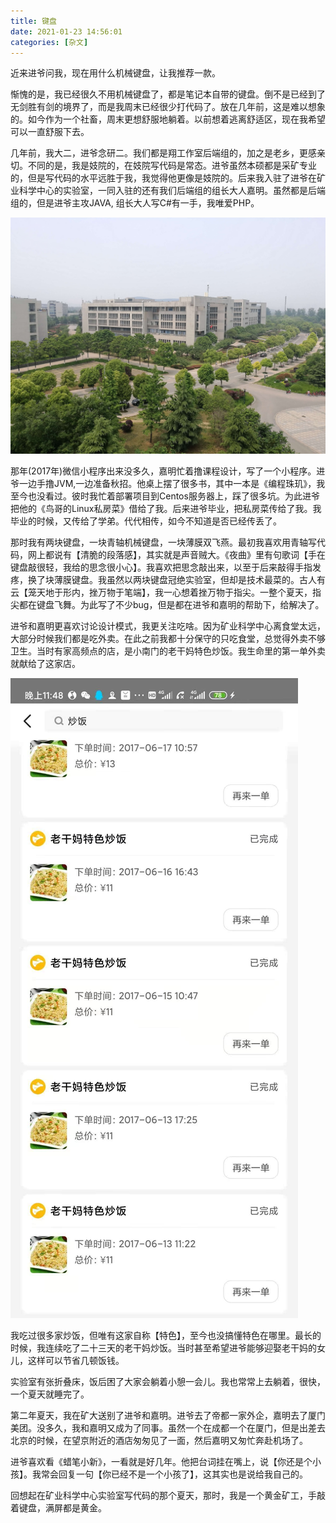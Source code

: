 ```yaml
---
title: 键盘
date: 2021-01-23 14:56:01
categories: [杂文]
---
```


近来进爷问我，现在用什么机械键盘，让我推荐一款。

惭愧的是，我已经很久不用机械键盘了，都是笔记本自带的键盘。倒不是已经到了无剑胜有剑的境界了，而是我周末已经很少打代码了。放在几年前，这是难以想象的。如今作为一个社畜，周末更想舒服地躺着。以前想着逃离舒适区，现在我希望可以一直舒服下去。

几年前，我大二，进爷念研二。我们都是翔工作室后端组的，加之是老乡，更感亲切。不同的是，我是妓院的，在妓院写代码是常态。进爷虽然本硕都是采矿专业的，但是写代码的水平远胜于我，我觉得他更像是妓院的。后来我入驻了进爷在矿业科学中心的实验室，一同入驻的还有我们后端组的组长大人嘉明。虽然都是后端组的，但是进爷主攻JAVA, 组长大人写C#有一手，我唯爱PHP。

![2.jpg](/img/杂文/keyboard/2.jpg)

那年(2017年)微信小程序出来没多久，嘉明忙着撸课程设计，写了一个小程序。进爷一边手撸JVM,一边准备秋招。他桌上摆了很多书，其中一本是《编程珠玑》，我至今也没看过。彼时我忙着部署项目到Centos服务器上，踩了很多坑。为此进爷把他的《鸟哥的Linux私房菜》借给了我。后来进爷毕业，把私房菜传给了我。我毕业的时候，又传给了学弟。代代相传，如今不知道是否已经传丢了。

那时我有两块键盘，一块青轴机械键盘，一块薄膜双飞燕。最初我喜欢用青轴写代码，网上都说有【清脆的段落感】，其实就是声音贼大。《夜曲》里有句歌词【手在键盘敲很轻，我给的思念很小心】。我喜欢把思念敲出来，以至于后来敲得手指发疼，换了块薄膜键盘。我虽然以两块键盘冠绝实验室，但却是技术最菜的。古人有云【笼天地于形内，挫万物于笔端】，我一心想着挫万物于指尖。一整个夏天，指尖都在键盘飞舞。为此写了不少bug，但是都在进爷和嘉明的帮助下，给解决了。

进爷和嘉明更喜欢讨论设计模式，我更关注吃啥。因为矿业科学中心离食堂太远，大部分时候我们都是吃外卖。在此之前我都十分保守的只吃食堂，总觉得外卖不够卫生。当时有家高频点的店，是小南门的老干妈特色炒饭。我生命里的第一单外卖就献给了这家店。

![1.jpg](/img/杂文/keyboard/1.jpg)

我吃过很多家炒饭，但唯有这家自称【特色】，至今也没搞懂特色在哪里。最长的时候，我连续吃了二十三天的老干妈炒饭。当时甚至希望进爷能够迎娶老干妈的女儿，这样可以节省几顿饭钱。

实验室有张折叠床，饭后困了大家会躺着小憩一会儿。我也常常上去躺着，很快，一个夏天就睡完了。

第二年夏天，我在矿大送别了进爷和嘉明。进爷去了帝都一家外企，嘉明去了厦门美团。没多久，我和嘉明又成为了同事。虽然一个在成都一个在厦门，但是出差去北京的时候，在望京附近的酒店匆匆见了一面，然后嘉明又匆忙奔赴机场了。

进爷喜欢看《蜡笔小新》，一看就是好几年。他把台词挂在嘴上，说【你还是个小孩】。我常会回复一句【你已经不是一个小孩了】，这其实也是说给我自己的。

回想起在矿业科学中心实验室写代码的那个夏天，那时，我是一个黄金矿工，手敲着键盘，满屏都是黄金。